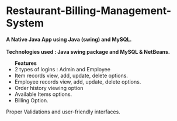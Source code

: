 # Restaurant-Billing-Management-System

<b>A Native Java App using Java (swing) and MySQL.</b><br> 
<br> 
<b>Technologies used : Java swing package and MySQL & NetBeans.</b> 
<ul><b>Features</b> 
<li>2 types of logins : Admin and Employee</li> 
<li>Item records view, add, update, delete options.</li> 
<li>Employee records view, add, update, delete options.</li> 
<li>Order history viewing option</li> <li>Available Items options.</li> 
<li>Billing Option.</li> 
</ul> 

Proper Validations and user-friendly interfaces.
